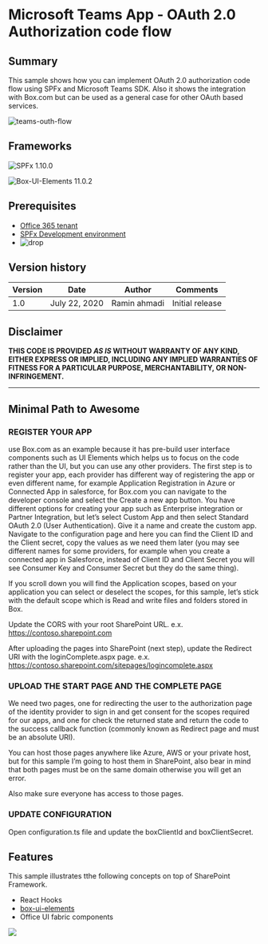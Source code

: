 # Microsoft Teams App - OAuth 2.0 Authorization code flow


## Summary

This sample shows how you can implement OAuth 2.0 authorization code flow using SPFx and Microsoft Teams SDK. Also it shows the integration with Box.com but can be used as a general case for other OAuth based services.

![teams-outh-flow](./assets/screenshot.gif)

## Frameworks

![SPFx 1.10.0](https://img.shields.io/badge/SPFx-1.10.0-green.svg)

![Box-UI-Elements 11.0.2](https://img.shields.io/badge/box--ui--elements-11.0.2-green.svg)

## Prerequisites

* [Office 365 tenant](https://dev.office.com/sharepoint/docs/spfx/set-up-your-development-environment)
* [SPFx Development environment](https://docs.microsoft.com/en-us/sharepoint/dev/spfx/set-up-your-development-environment)
* ![drop](https://img.shields.io/badge/React-16.8.5-green.svg)

## Version history

Version|Date|Author|Comments
-------|----|----|--------
1.0|July 22, 2020|Ramin ahmadi|Initial release

## Disclaimer

**THIS CODE IS PROVIDED *AS IS* WITHOUT WARRANTY OF ANY KIND, EITHER EXPRESS OR IMPLIED, INCLUDING ANY IMPLIED WARRANTIES OF FITNESS FOR A PARTICULAR PURPOSE, MERCHANTABILITY, OR NON-INFRINGEMENT.**

---

## Minimal Path to Awesome

### REGISTER YOUR APP
 use Box.com as an example because it has pre-build user interface components such as UI Elements which helps us to focus on the code rather than the UI, but you can use any other providers. The first step is to register your app, each provider has different way of registering the app or even different name, for example Application Registration in Azure or Connected App in salesforce, for Box.com you can navigate to the developer console and select the Create a new app button. You have different options for creating your app such as Enterprise integration or Partner Integration, but let’s select Custom App and then select Standard OAuth 2.0 (User Authentication).
 Give it a name and create the custom app. Navigate to the configuration page and here you can find the Client ID and the Client secret, copy the values as we need them later (you may see different names for some providers, for example when you create a connected app in Salesforce, instead of Client ID and Client Secret you will see Consumer Key and Consumer Secret but they do the same thing).

If you scroll down you will find the Application scopes, based on your application you can select or deselect the scopes, for this sample, let’s stick with the default scope which is Read and write files and folders stored in Box.

Update the CORS with your root SharePoint URL. e.x. https://contoso.sharepoint.com

After uploading the pages into SharePoint (next step), update the Redirect URI with the loginComplete.aspx page. e.x. https://contoso.sharepoint.com/sitepages/logincomplete.aspx

### UPLOAD THE START PAGE AND THE COMPLETE PAGE
We need two pages, one for redirecting the user to the authorization page of the identity provider to sign in and get consent for the scopes required for our apps, and one for check the returned state and return the code to the success callback function (commonly known as Redirect page and must be an absolute URI).

You can host those pages anywhere like Azure, AWS or your private host, but for this sample I’m going to host them in SharePoint, also bear in mind that both pages must be on the same domain otherwise you will get an error.

Also make sure everyone has access to those pages.

### UPDATE CONFIGURATION

Open configuration.ts file and update the boxClientId and boxClientSecret.

## Features

This sample illustrates tthe following concepts on top of SharePoint Framework.

* React Hooks
* [box-ui-elements](https://github.com/box/box-ui-elements)
* Office UI fabric components

<img src="https://m365-visitor-stats.azurewebsites.net/sp-dev-fx-webparts/samples/tab-spfx-oauth2" />

